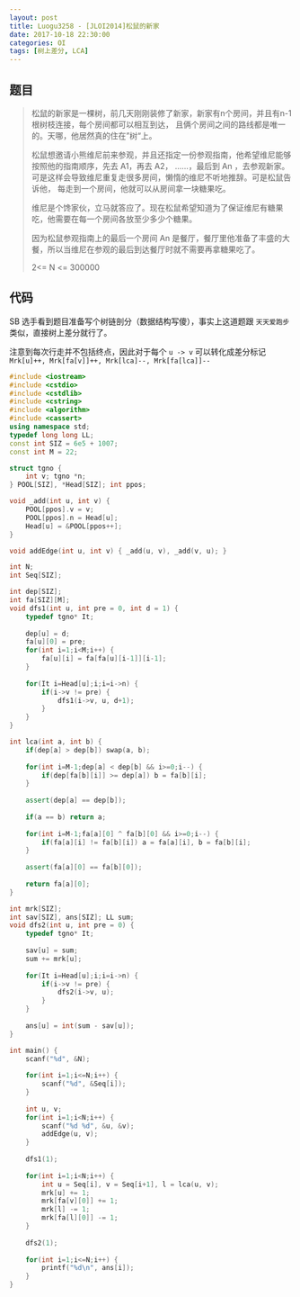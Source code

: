 ```yaml
---
layout: post
title: Luogu3258 - [JLOI2014]松鼠的新家
date: 2017-10-18 22:30:00
categories: OI
tags: [树上差分, LCA]
---
```


## 题目

> 松鼠的新家是一棵树，前几天刚刚装修了新家，新家有n个房间，并且有n-1根树枝连接，每个房间都可以相互到达，
> 且俩个房间之间的路线都是唯一的。天哪，他居然真的住在”树“上。
> 
> 松鼠想邀请小熊维尼前来参观，并且还指定一份参观指南，他希望维尼能够按照他的指南顺序，先去 A1，再去 A2，
> ......，最后到 An ，去参观新家。可是这样会导致维尼重复走很多房间，懒惰的维尼不听地推辞。可是松鼠告诉他，
> 每走到一个房间，他就可以从房间拿一块糖果吃。
> 
> 维尼是个馋家伙，立马就答应了。现在松鼠希望知道为了保证维尼有糖果吃，他需要在每一个房间各放至少多少个糖果。
> 
> 因为松鼠参观指南上的最后一个房间 An 是餐厅，餐厅里他准备了丰盛的大餐，所以当维尼在参观的最后到达餐厅时就不需要再拿糖果吃了。
> 
> 2<= N <= 300000

## 代码

SB 选手看到题目准备写个树链剖分（数据结构写傻），事实上这道题跟 `天天爱跑步` 类似，直接树上差分就行了。

注意到每次行走并不包括终点，因此对于每个 `u -> v` 可以转化成差分标记 `Mrk[u]++, Mrk[fa[v]]++, Mrk[lca]--, Mrk[fa[lca]]--`

```cpp
#include <iostream>
#include <cstdio>
#include <cstdlib>
#include <cstring>
#include <algorithm>
#include <cassert>
using namespace std;
typedef long long LL;
const int SIZ = 6e5 + 1007;
const int M = 22;

struct tgno {
    int v; tgno *n;
} POOL[SIZ], *Head[SIZ]; int ppos;

void _add(int u, int v) {
    POOL[ppos].v = v;
    POOL[ppos].n = Head[u];
    Head[u] = &POOL[ppos++];
}

void addEdge(int u, int v) { _add(u, v), _add(v, u); }

int N;
int Seq[SIZ];

int dep[SIZ];
int fa[SIZ][M];
void dfs1(int u, int pre = 0, int d = 1) {
    typedef tgno* It;
    
    dep[u] = d;
    fa[u][0] = pre;
    for(int i=1;i<M;i++) {
        fa[u][i] = fa[fa[u][i-1]][i-1];
    }
    
    for(It i=Head[u];i;i=i->n) {
        if(i->v != pre) {
            dfs1(i->v, u, d+1);
        }
    }
}

int lca(int a, int b) {
    if(dep[a] > dep[b]) swap(a, b);
    
    for(int i=M-1;dep[a] < dep[b] && i>=0;i--) {
        if(dep[fa[b][i]] >= dep[a]) b = fa[b][i];
    }
    
    assert(dep[a] == dep[b]);
    
    if(a == b) return a;
    
    for(int i=M-1;fa[a][0] ^ fa[b][0] && i>=0;i--) {
        if(fa[a][i] != fa[b][i]) a = fa[a][i], b = fa[b][i];
    }
    
    assert(fa[a][0] == fa[b][0]);
    
    return fa[a][0];
}

int mrk[SIZ];
int sav[SIZ], ans[SIZ]; LL sum;
void dfs2(int u, int pre = 0) {
    typedef tgno* It;
    
    sav[u] = sum;
    sum += mrk[u];
    
    for(It i=Head[u];i;i=i->n) {
        if(i->v != pre) {
            dfs2(i->v, u);
        }
    }
    
    ans[u] = int(sum - sav[u]);
}

int main() {
    scanf("%d", &N);
    
    for(int i=1;i<=N;i++) {
        scanf("%d", &Seq[i]);
    }
    
    int u, v;
    for(int i=1;i<N;i++) {
        scanf("%d %d", &u, &v);
        addEdge(u, v);
    }
    
    dfs1(1);
    
    for(int i=1;i<N;i++) {
        int u = Seq[i], v = Seq[i+1], l = lca(u, v);
        mrk[u] += 1;
        mrk[fa[v][0]] += 1;
        mrk[l] -= 1;
        mrk[fa[l][0]] -= 1;
    }
    
    dfs2(1);
    
    for(int i=1;i<=N;i++) {
        printf("%d\n", ans[i]);
    }
}
```
